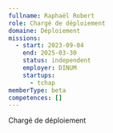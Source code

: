 ```yaml
---
fullname: Raphaël Robert
role: Chargé de déploiement
domaine: Déploiement
missions:
  - start: 2023-09-04
    end: 2025-03-30
    status: independent
    employer: DINUM
    startups:
      - tchap
memberType: beta
competences: []
---
```

Chargé de déploiement